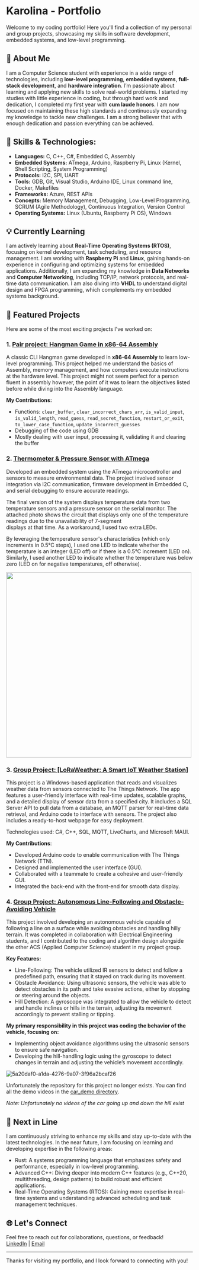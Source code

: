 # Karolina - Portfolio

Welcome to my coding portfolio! Here you'll find a collection of my personal and group projects, showcasing my skills in software development, embedded systems, and low-level programming.

## 🚀 About Me
I am a Computer Science student with experience in a wide range of technologies, including **low-level programming**, **embedded systems**, **full-stack development**, and **hardware integration**. I’m passionate about learning and applying new skills to solve real-world problems. I started my studies with little experience in coding, but through hard work and dedication, I completed my first year with **cum laude honors**. I am now focused on maintaining these high standards and continuously expanding my knowledge to tackle new challenges. I am a strong believer that with enough dedication and passion everything can be achieved.

## 🔧 Skills & Technologies:
- **Languages:** C, C++, C#, Embedded C, Assembly
- **Embedded Systems:** ATmega, Arduino, Raspberry Pi, Linux (Kernel, Shell Scripting, System Programming)
- **Protocols:** I2C, SPI, UART
- **Tools:** GDB, Git, Visual Studio, Arduino IDE, Linux command line, Docker, Makefiles
- **Frameworks:** Azure, REST APIs
- **Concepts:** Memory Management, Debugging, Low-Level Programming, SCRUM (Agile Methodology), Continuous Integration, Version Control
- **Operating Systems:** Linux (Ubuntu, Raspberry Pi OS), Windows

## 💡 Currently Learning
I am actively learning about **Real-Time Operating Systems (RTOS)**, focusing on kernel development, task scheduling, and resource management. I am working with **Raspberry Pi** and **Linux**, gaining hands-on experience in configuring and optimizing systems for embedded applications. Additionally, I am expanding my knowledge in **Data Networks** and **Computer Networking**, including TCP/IP, network protocols, and real-time data communication. I am also diving into **VHDL** to understand digital design and FPGA programming, which complements my embedded systems background.

## 🔹 Featured Projects
Here are some of the most exciting projects I've worked on:

### 1. **[Pair project: Hangman Game in x86-64 Assembly](https://github.com/KarolinaGogolin/hangman_assebly)**
   A classic CLI Hangman game developed in **x86-64 Assembly** to learn low-level programming. This project helped me understand the basics of Assembly, memory management, and how computers execute instructions at the hardware level. This project might not seem perfect 
   for a person fluent in assembly however, the point of it was to learn the objectives listed before while diving into the Assembly language.

   **My Contributions:**
   - Functions: `clear_buffer`, `clear_incorrect_chars_arr`, `is_valid_input`, `is_valid_length`, `read_guess`, `read_secret_function`, `restart_or_exit`, `to_lower_case_function`, `update_incorrect_guesses`
   - Debugging of the code using GDB
   - Mostly dealing with user input, processing it, validating it and clearing the buffer


### 2. **[Thermometer & Pressure Sensor with ATmega](https://github.com/KarolinaGogolin/atmega_temp_press_sensors)**
   Developed an embedded system using the ATmega microcontroller and sensors to measure environmental data. The project involved sensor integration via I2C communication, firmware development in Embedded C, and serial debugging to ensure accurate readings.

   The final version of the system displays temperature data from two temperature sensors and a pressure sensor on the serial monitor. The attached photo shows the circuit that displays only one of the temperature readings due to the unavailability of 7-segment   
   displays at that time. As a workaround, I used two extra LEDs.

   By leveraging the temperature sensor's characteristics (which only increments in 0.5°C steps), I used one LED to indicate whether the temperature is an integer (LED off) or if there is a 0.5°C increment (LED on). Similarly, I used another LED to indicate whether the 
   temperature was below zero (LED on for negative temperatures, off otherwise).

   <img src="https://github.com/user-attachments/assets/952e9214-144e-482e-abb5-f3ad5a44387c" width="500" />


### 3. **[Group Project: [LoRaWeather: A Smart IoT Weather Station]](https://github.com/true-herosir/LoRa-Weather-Station)**

This project is a Windows-based application that reads and visualizes weather data from sensors connected to The Things Network. The app features a user-friendly interface with real-time updates, scalable graphs, and a detailed display of sensor data from a specified city. It includes a SQL Server API to pull data from a database, an MQTT parser for real-time data retrieval, and Arduino code to interface with sensors. The project also includes a ready-to-host webpage for easy deployment.

Technologies used: C#, C++, SQL, MQTT, LiveCharts, and Microsoft MAUI.

   **My Contributions**:
  - Developed Arduino code to enable communication with The Things Network (TTN).
  - Designed and implemented the user interface (GUI).
  - Collaborated with a teammate to create a cohesive and user-friendly GUI.
  - Integrated the back-end with the front-end for smooth data display.


### 4. **[Group Project: Autonomous Line-Following and Obstacle-Avoiding Vehicle](https://github.com/KarolinaGogolin/portfolio/tree/main/car_demo)**

This project involved developing an autonomous vehicle capable of following a line on a surface while avoiding obstacles and handling hilly terrain. It was completed in collaboration with Electrical Engineering students, and I contributed to the coding and algorithm design alongside the other ACS (Applied Computer Science) student in my project group.

**Key Features:**
- Line-Following: The vehicle utilized IR sensors to detect and follow a predefined path, ensuring that it stayed on track during its movement.
- Obstacle Avoidance: Using ultrasonic sensors, the vehicle was able to detect obstacles in its path and take evasive actions, either by stopping or steering around the objects.
- Hill Detection: A gyroscope was integrated to allow the vehicle to detect and handle inclines or hills in the terrain, adjusting its movement accordingly to prevent stalling or tipping.

**My primary responsibility in this project was coding the behavior of the vehicle, focusing on:**
- Implementing object avoidance algorithms using the ultrasonic sensors to ensure safe navigation.
- Developing the hill-handling logic using the gyroscope to detect changes in terrain and adjusting the vehicle’s movement accordingly.

![5a20daf0-a1da-4276-9a07-3f96a2bcaf26](https://github.com/user-attachments/assets/3b2263e7-07a9-421b-bff4-eb091178c546)

Unfortunately the repository for this project no longer exists. You can find all the demo videos in the [car_demo directory](https://github.com/KarolinaGogolin/portfolio/tree/main/car_demo).

*Note: Unfortunately no videos of the car going up and down the hill exist*


## 🔮 Next in Line
I am continuously striving to enhance my skills and stay up-to-date with the latest technologies. In the near future, I am focusing on learning and developing expertise in the following areas:

- Rust: A systems programming language that emphasizes safety and performance, especially in low-level programming.
- Advanced C++: Diving deeper into modern C++ features (e.g., C++20, multithreading, design patterns) to build robust and efficient applications.
- Real-Time Operating Systems (RTOS): Gaining more expertise in real-time systems and understanding advanced scheduling and task management techniques.


## 🌐 Let's Connect
Feel free to reach out for collaborations, questions, or feedback!  
[LinkedIn](https://www.linkedin.com/in/karolina-gogolin-8a9935330/) | [Email](mailto:karolinagogolin@gmail.com)

---

Thanks for visiting my portfolio, and I look forward to connecting with you!
